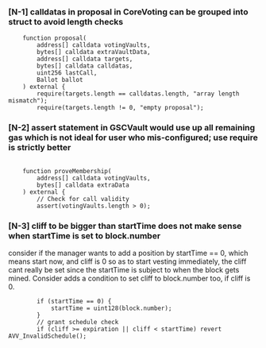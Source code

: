 ### [N-1] calldatas in proposal in CoreVoting can be grouped into struct to avoid length checks 

```solidity
    function proposal(
        address[] calldata votingVaults,
        bytes[] calldata extraVaultData,
        address[] calldata targets,
        bytes[] calldata calldatas,
        uint256 lastCall,
        Ballot ballot
    ) external {
        require(targets.length == calldatas.length, "array length mismatch");
        require(targets.length != 0, "empty proposal");
```

### [N-2] assert statement in GSCVault would use up all remaining gas which is not ideal for user who mis-configured; use require is strictly better 
```solidity

    function proveMembership(
        address[] calldata votingVaults,
        bytes[] calldata extraData
    ) external {
        // Check for call validity
        assert(votingVaults.length > 0);
```

### [N-3] cliff to be bigger than startTime does not make sense when startTime is set to block.number

consider if the manager wants to add a position by startTime == 0, which means start now, and cliff is 0 so as to start vesting immediately, the cliff cant really be set since the startTime is subject to when the block gets mined. Consider adds a condition to set cliff to block.number too, if cliff is 0.

```solidity
        if (startTime == 0) {
            startTime = uint128(block.number);
        }
        // grant schedule check
        if (cliff >= expiration || cliff < startTime) revert AVV_InvalidSchedule();
```

